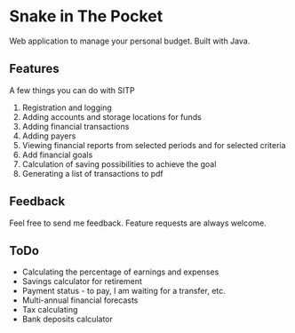 # Snake in The Pocket

Web application to manage your personal budget. Built with Java.

## Features

A few things you can do with SITP
1. Registration and logging
2. Adding accounts and storage locations for funds
3. Adding financial transactions
4. Adding payers
5. Viewing financial reports from selected periods and for selected criteria
6. Add financial goals
7. Calculation of saving possibilities to achieve the goal
8. Generating a list of transactions to pdf

## Feedback

Feel free to send me feedback. Feature requests are always welcome. 

## ToDo

- Calculating the percentage of earnings and expenses
- Savings calculator for retirement
- Payment status - to pay, I am waiting for a transfer, etc.
- Multi-annual financial forecasts
- Tax calculating
- Bank deposits calculator
